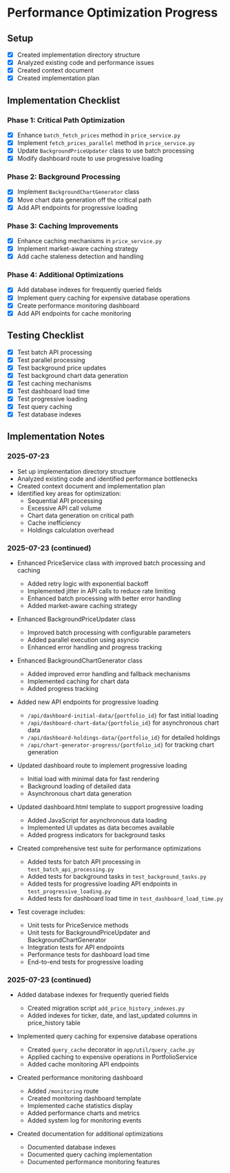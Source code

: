 # Performance Optimization Progress

## Setup

- [x] Created implementation directory structure
- [x] Analyzed existing code and performance issues
- [x] Created context document
- [x] Created implementation plan

## Implementation Checklist

### Phase 1: Critical Path Optimization

- [x] Enhance `batch_fetch_prices` method in `price_service.py`
- [x] Implement `fetch_prices_parallel` method in `price_service.py`
- [x] Update `BackgroundPriceUpdater` class to use batch processing
- [x] Modify dashboard route to use progressive loading

### Phase 2: Background Processing

- [x] Implement `BackgroundChartGenerator` class
- [x] Move chart data generation off the critical path
- [x] Add API endpoints for progressive loading

### Phase 3: Caching Improvements

- [x] Enhance caching mechanisms in `price_service.py`
- [x] Implement market-aware caching strategy
- [x] Add cache staleness detection and handling

### Phase 4: Additional Optimizations

- [x] Add database indexes for frequently queried fields
- [x] Implement query caching for expensive database operations
- [x] Create performance monitoring dashboard
- [x] Add API endpoints for cache monitoring

## Testing Checklist

- [x] Test batch API processing
- [x] Test parallel processing
- [x] Test background price updates
- [x] Test background chart data generation
- [x] Test caching mechanisms
- [x] Test dashboard load time
- [x] Test progressive loading
- [x] Test query caching
- [x] Test database indexes

## Implementation Notes

### 2025-07-23

- Set up implementation directory structure
- Analyzed existing code and identified performance bottlenecks
- Created context document and implementation plan
- Identified key areas for optimization:
  - Sequential API processing
  - Excessive API call volume
  - Chart data generation on critical path
  - Cache inefficiency
  - Holdings calculation overhead

### 2025-07-23 (continued)

- Enhanced PriceService class with improved batch processing and caching
  - Added retry logic with exponential backoff
  - Implemented jitter in API calls to reduce rate limiting
  - Enhanced batch processing with better error handling
  - Added market-aware caching strategy

- Enhanced BackgroundPriceUpdater class
  - Improved batch processing with configurable parameters
  - Added parallel execution using asyncio
  - Enhanced error handling and progress tracking

- Enhanced BackgroundChartGenerator class
  - Added improved error handling and fallback mechanisms
  - Implemented caching for chart data
  - Added progress tracking

- Added new API endpoints for progressive loading
  - `/api/dashboard-initial-data/{portfolio_id}` for fast initial loading
  - `/api/dashboard-chart-data/{portfolio_id}` for asynchronous chart data
  - `/api/dashboard-holdings-data/{portfolio_id}` for detailed holdings
  - `/api/chart-generator-progress/{portfolio_id}` for tracking chart generation

- Updated dashboard route to implement progressive loading
  - Initial load with minimal data for fast rendering
  - Background loading of detailed data
  - Asynchronous chart data generation

- Updated dashboard.html template to support progressive loading
  - Added JavaScript for asynchronous data loading
  - Implemented UI updates as data becomes available
  - Added progress indicators for background tasks

- Created comprehensive test suite for performance optimizations
  - Added tests for batch API processing in `test_batch_api_processing.py`
  - Added tests for background tasks in `test_background_tasks.py`
  - Added tests for progressive loading API endpoints in `test_progressive_loading.py`
  - Added tests for dashboard load time in `test_dashboard_load_time.py`

- Test coverage includes:
  - Unit tests for PriceService methods
  - Unit tests for BackgroundPriceUpdater and BackgroundChartGenerator
  - Integration tests for API endpoints
  - Performance tests for dashboard load time
  - End-to-end tests for progressive loading

### 2025-07-23 (continued)

- Added database indexes for frequently queried fields
  - Created migration script `add_price_history_indexes.py`
  - Added indexes for ticker, date, and last_updated columns in price_history table

- Implemented query caching for expensive database operations
  - Created `query_cache` decorator in `app/util/query_cache.py`
  - Applied caching to expensive operations in PortfolioService
  - Added cache monitoring API endpoints

- Created performance monitoring dashboard
  - Added `/monitoring` route
  - Created monitoring dashboard template
  - Implemented cache statistics display
  - Added performance charts and metrics
  - Added system log for monitoring events

- Created documentation for additional optimizations
  - Documented database indexes
  - Documented query caching implementation
  - Documented performance monitoring features
